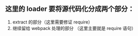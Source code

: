 ## 这里的 loader 要将源代码化分成两个部分：

1. extract 的部分（这里需要修证 require）
2. 继续留给 webpack 处理的部分 （这里主要就是 require 语句）
